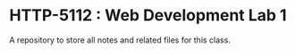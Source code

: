 # HTTP-5112 : Web Development Lab 1
A repository to store all notes and related files for this class.